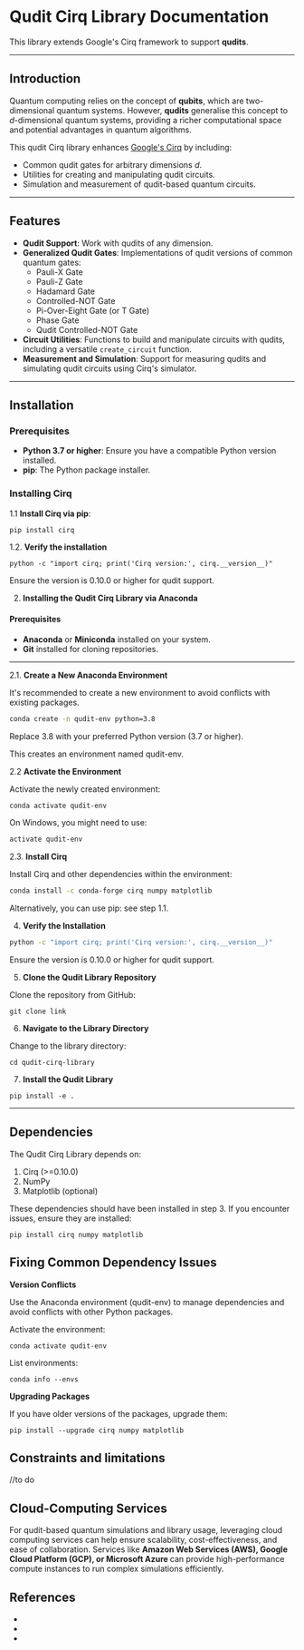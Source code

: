 # Qudit Cirq Library Documentation

This library extends Google's Cirq framework to support **qudits**.

---

## Introduction

Quantum computing relies on the concept of **qubits**, which are two-dimensional quantum systems. However, **qudits** generalise this concept to $d$-dimensional quantum systems, providing a richer computational space and potential advantages in quantum algorithms.

This qudit Cirq library enhances [Google's Cirq](https://quantumai.google/cirq) by including:

- Common qudit gates for arbitrary dimensions $d$.
- Utilities for creating and manipulating qudit circuits.
- Simulation and measurement of qudit-based quantum circuits.

---

## Features

- **Qudit Support**: Work with qudits of any dimension.
- **Generalized Qudit Gates**: Implementations of qudit versions of common quantum gates:
  - Pauli-X Gate
  - Pauli-Z Gate
  - Hadamard Gate
  - Controlled-NOT Gate
  - Pi-Over-Eight Gate (or T Gate)
  - Phase Gate
  - Qudit Controlled-NOT Gate
- **Circuit Utilities**: Functions to build and manipulate circuits with qudits, including a versatile `create_circuit` function.
- **Measurement and Simulation**: Support for measuring qudits and simulating qudit circuits using Cirq's simulator.

---

## Installation

### Prerequisites

- **Python 3.7 or higher**: Ensure you have a compatible Python version installed.
- **pip**: The Python package installer.

### Installing Cirq

1.1 **Install Cirq via pip**:

```bash
pip install cirq
```

1.2. **Verify the installation**

```
python -c "import cirq; print('Cirq version:', cirq.__version__)"
```

<!-- In my case this command, the above command did not work. Instead this one worked:

python3 -c "import cirq; print('Cirq version:', cirq.__version__)"

-->

Ensure the version is 0.10.0 or higher for qudit support.

2. **Installing the Qudit Cirq Library via Anaconda**

#### Prerequisites

- **Anaconda** or **Miniconda** installed on your system.
- **Git** installed for cloning repositories.

---

2.1. **Create a New Anaconda Environment**

It's recommended to create a new environment to avoid conflicts with existing packages.

```bash
conda create -n qudit-env python=3.8
```

Replace 3.8 with your preferred Python version (3.7 or higher).

This creates an environment named qudit-env.

2.2 **Activate the Environment**

Activate the newly created environment:

```bash
conda activate qudit-env
```

On Windows, you might need to use:

```bash
activate qudit-env
```

2.3. **Install Cirq**

Install Cirq and other dependencies within the environment:

```bash
conda install -c conda-forge cirq numpy matplotlib
```

<!-- My installation is stuck at this step. Also, if I have already installed cirq, numpy, matplotlib, why do I have to install them again?
At this point it is also a good idea to have a "hello world" example to check if the environment is running correctly
-->

Alternatively, you can use pip: see step 1.1.

<!--
- I think this is a bit confusing. You can make it into two ways to install and number them separately: install via anaconda, or install via pip
- Also, the install cirq part is duplicate
-->

4. **Verify the Installation**

```bash
python -c "import cirq; print('Cirq version:', cirq.__version__)"
```

Ensure the version is 0.10.0 or higher for qudit support.

5. **Clone the Qudit Library Repository**

Clone the repository from GitHub:

```git
git clone link
```

<!--
Make sure to update the link
-->

6. **Navigate to the Library Directory**

Change to the library directory:

```
cd qudit-cirq-library
```

7. **Install the Qudit Library**

```
pip install -e .
```

---

## Dependencies

The Qudit Cirq Library depends on:

<ol>
<li>Cirq (>=0.10.0) </li>
<li>NumPy </li>
<li> Matplotlib (optional) </li>
</ol>
These dependencies should have been installed in step 3. If you encounter issues, ensure they are installed:

```
pip install cirq numpy matplotlib
```

## <!-- again this is a repitition of the above. These things have been installed. -->

## Fixing Common Dependency Issues

<strong> Version Conflicts </strong> </br>

Use the Anaconda environment (qudit-env) to manage dependencies and avoid conflicts with other Python packages.
</br>

Activate the environment:

```
conda activate qudit-env
```

List environments:

```
conda info --envs
```

<strong> Upgrading Packages </strong> </br>

If you have older versions of the packages, upgrade them:

```
pip install --upgrade cirq numpy matplotlib
```

## Constraints and limitations

//to do

## Cloud-Computing Services

For qudit-based quantum simulations and library usage, leveraging cloud computing services can help ensure scalability, cost-effectiveness, and ease of collaboration. Services like <strong> Amazon Web Services (AWS), Google Cloud Platform (GCP), or Microsoft Azure </strong> can provide high-performance compute instances to run complex simulations efficiently.

## References

-
-
-
